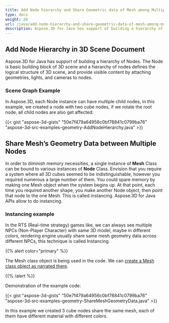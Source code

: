 ```yaml
---
title: Add Node hierarchy and Share Geometric data of Mesh among Multiple Nodes of 3D Scene
type: docs
weight: 20
url: /java/add-node-hierarchy-and-share-geometric-data-of-mesh-among-multiple-nodes-of-3d-scene/
description: Aspose.3D for Java has support of building a hierarchy of Nodes. The Node is basic building block of 3D scene and a hierarchy of nodes defines the logical structure of 3D scene, and provide visible content by attaching geometries, lights, and cameras to nodes.
---
```


## **Add Node Hierarchy in 3D Scene Document**
Aspose.3D for Java has support of building a hierarchy of Nodes. The Node is basic building block of 3D scene and a hierarchy of nodes defines the logical structure of 3D scene, and provide visible content by attaching geometries, lights, and cameras to nodes.
### **Scene Graph Example**

In Aspose.3D, each Node instance can have multiple child nodes, in this example, we created a node with two cube nodes, if we rotate the root node, all child nodes are also get affected:

{{< gist "aspose-3d-gists" "50e7f479a64956c0bf78841c0799ba76" "aspose-3d-src-examples-geometry-AddNodeHierarchy.java" >}}
## **Share Mesh’s Geometry Data between Multiple Nodes**
In order to diminish memory necessities, a single instance of **Mesh** Class can be bound to various instances of **Node** Class. Envision that you require a system where all 3D cubes seemed to be indistinguishable, however you required numerous a large number of them. You could spare memory by making one Mesh object when the system begins up. At that point, each time you required another shape, you make another Node object, then point that node to the one Mesh. This is called instancing. Aspose.3D for Java APIs allow to do instancing.
### **Instancing example**
In the RTS (Real-time strategy) games like, we can always see multiple NPCs (Non-Player Character) with same 3D model, maybe in different colors, rendering engine usually share same mesh geometry data across different NPCs, this technique is called Instancing.

{{% alert color="primary" %}} 

The Mesh class object is being used in the code. We can [create a Mesh class object as narrated there](https://docs.dynabic.com/display/3djava/Create+3D+Mesh+and+Scene).

{{% /alert %}} 

Demonstration of the example code:

{{< gist "aspose-3d-gists" "50e7f479a64956c0bf78841c0799ba76" "aspose-3d-src-examples-geometry-ShareMeshGeometryData.java" >}}


In this example we created 3 cube nodes share the same mesh, each of them have different material with different colors.
